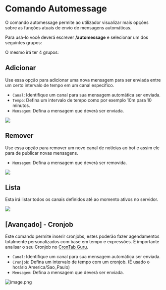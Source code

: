 # Comando Automessage

O comando automessage permite ao utilizador visualizar mais opções sobre as funções atuais de envio de mensagens automáticas.

Para usá-lo você deverá escrever **/automessage** e selecionar um dos seguintes grupos:

O mesmo irá ter 4 grupos:

## Adicionar

Use essa opção para adicionar uma nova mensagem para ser enviada entre um certo intervalo de tempo em um canal específico.

- `Canal`: Identifique um canal para sua mensagem automática ser enviada.
- `Tempo`: Defina um intervalo de tempo como por exemplo 10m para 10 minutos.
- `Mensagem`: Defina a mensagem que deverá ser enviada.

<img
  src="https://i.imgur.com/cr02vwz.png"
  className="mx-auto"
/>

## Remover

Use essa opção para remover um novo canal de notícias ao bot e assim ele para de publicar novas mensagens.

- `Mensagem`: Defina a mensagem que deverá ser removida.

<img
  src="https://i.imgur.com/TIrQOaZ.png"
  className="mx-auto"
/>

## Lista

Esta irá listar todos os canais definidos até ao momento ativos no servidor.

<img
  src="https://i.imgur.com/aJD4oEp.png"
  className="mx-auto"
/>

## [Avançado] - Cronjob

Este comando permite inserir cronjobs, estes poderão fazer agendamentos totalmente personalizados com base em tempo e expressões. É importante analisar o seu Cronjob no [CronTab Guru](https://crontab.guru).

- `Canal`: Identifique um canal para sua mensagem automática ser enviada.
- `Cronjob`: Defina um intervalo de tempo com um cronjob. (É usado o horário America/Sao_Paulo)
- `Mensagem`: Defina a mensagem que deverá ser enviada.

<img
  src="/download.png"
  alt="image.png"
  title="image.png"
  className="mx-auto"
/>